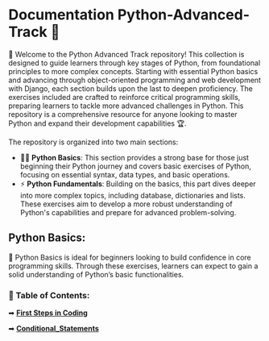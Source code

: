 # Documentation Python-Advanced-Track 🐍

🚀 Welcome to the Python Advanced Track repository! This collection is designed to guide learners through key stages of Python, from foundational principles to more complex concepts. Starting with essential Python basics and advancing through object-oriented programming and web development with Django, each section builds upon the last to deepen proficiency. The exercises included are crafted to reinforce critical programming skills, preparing learners to tackle more advanced challenges in Python. This repository is a comprehensive resource for anyone looking to master Python and expand their development capabilities 🏆.

The repository is organized into two main sections:
- 👨‍💻 **Python Basics**: This section provides a strong base for those just beginning their Python journey and covers basic exercises of Python, focusing on essential syntax, data types, and basic operations.
- ⚡ **Python Fundamentals**: Building on the basics, this part dives deeper into more complex topics, including database, dictionaries and lists. These exercises aim to develop a more robust understanding of Python's capabilities and prepare for advanced problem-solving.

## Python Basics:
🌱 Python Basics is ideal for beginners looking to build confidence in core programming skills. Through these exercises, learners can expect to gain a solid understanding of Python’s basic functionalities.

### 📌 Table of Contents:
➡ [**First Steps in Coding**](https://github.com/MartinVrb/Python-Advanced-Track/tree/main/01_python_basics/01_first_steps_in_coding_py)

➡ [**Conditional_Statements**](https://github.com/MartinVrb/Python-Advanced-Track/tree/main/01_python_basics/02_conditional_statements_py)
